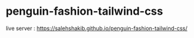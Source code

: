# penguin-fashion-tailwind-css

live server : https://salehshakib.github.io/penguin-fashion-tailwind-css/


